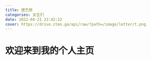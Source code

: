 ```yaml
---
title: 唐艺俽
categories: 女生们
date: 2022-04-21 22:42:22
cover: https://drive.cten.ga/api/raw/?path=/image/letter/t.png
---
```

# 欢迎来到我的个人主页
